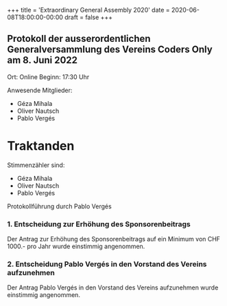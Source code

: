 +++
title = 'Extraordinary General Assembly 2020'
date = 2020-06-08T18:00:00-00:00
draft = false
+++

## Protokoll der ausserordentlichen Generalversammlung des Vereins Coders Only am 8. Juni 2022

Ort: Online
Beginn: 17:30 Uhr

Anwesende Mitglieder:
- Géza Mihala
- Oliver Nautsch
- Pablo Vergés

# Traktanden

Stimmenzähler sind:

- Géza Mihala
- Oliver Nautsch
- Pablo Vergés

Protokollführung durch Pablo Vergés

### 1. Entscheidung zur Erhöhung des Sponsorenbeitrags

Der Antrag zur Erhöhung des Sponsorenbeitrags auf ein Minimum von CHF 1000.-
pro Jahr wurde einstimmig angenommen.

### 2. Entscheidung Pablo Vergés in den Vorstand des Vereins aufzunehmen

Der Antrag Pablo Vergés in den Vorstand des Vereins aufzunehmen wurde
einstimmig angenommen.


